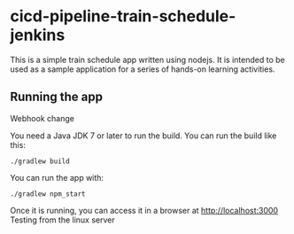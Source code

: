 # cicd-pipeline-train-schedule-jenkins

This is a simple train schedule app written using nodejs. It is intended to be used as a sample application for a series of hands-on learning activities.

## Running the app
Webhook change

You need a Java JDK 7 or later to run the build. You can run the build like this:

    ./gradlew build

You can run the app with:

    ./gradlew npm_start

Once it is running, you can access it in a browser at [http://localhost:3000](http://localhost:3000)
Testing from the linux server
